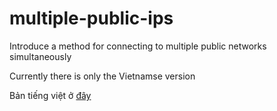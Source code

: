 # multiple-public-ips
Introduce a method for connecting to multiple public networks simultaneously

Currently there is only the Vietnamse version

Bản tiếng việt ở [đây](/README-VI.MD)
